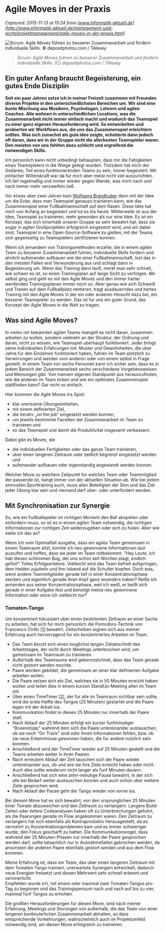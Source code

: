 # Agile Moves in der Praxis

_Captured: 2015-11-13 at 15:24 from [www.informatik-aktuell.de](http://www.informatik-aktuell.de/management-und-recht/projektmanagement/agile-moves-in-der-praxis.html)_

![Scrum: Agile Moves führen zu besserer Zusammenarbeit und fördern individuelle Skills. © depositphotos.com / TAlexey](http://www.informatik-aktuell.de/fileadmin/_processed_/csm_720_Depositphotos_6757338_s_TAlexey_b04ac9805c.png)

> _Scrum: Agile Moves fuhren zu besserer Zusammenarbeit und fordern individuelle Skills. (C) depositphotos.com / TAlexey_

## Ein guter Anfang braucht Begeisterung, ein gutes Ende Disziplin 

**Seit ein paar Jahren setze ich in meiner Freizeit zusammen mit Freunden diverse Projekte in den unterschiedlichsten Bereichen um. Wir sind eine bunte Mischung aus Musikern, Psychologen, Lehrern und agilen Coaches. Alle wohnen in unterschiedlichen Locations, was die Zusammenarbeit nicht immer einfach macht und wodurch das Teamspiel zu einer ganz eigenen Herausforderung wird. So entwickelten und probierten wir Workflows aus, die uns das Zusammenspiel erleichtern sollten. Was sich zunachst als gute Idee zeigte, scheiterte dann jedoch oft daran, dass wir in der Gruppe nicht die allerbesten Teamspieler waren. Den meisten von uns fehlten dazu schlicht und ergreifend die notwendigen Skills.**

Ich personlich kann nicht unbedingt behaupten, dass mir die Fahigkeiten eines Teamspielers in die Wiege gelegt wurden. Trotzdem hat mich der Gedanke, Teil eines funktionierenden Teams zu sein, immer begeistert. Mit einfacher Willenskraft war da fur mich aber meist nicht viel auszurichten. Ich lief regelmaßig und immer wieder gegen Wande, was mich nach und nach immer mehr verzweifeln ließ.

Vor etwas uber zwei Jahren kam [Wolfgang Brandhuber](http://www.informatik-aktuell.de/autoren-cv/dr-wolfgang-brandhuber.html) dann mit der Idee um die Ecke, dass man Teamspiel genauso trainieren kann, wie das Zusammenspiel einer Fußballmannschaft auf dem Rasen. Diese Idee hat mich von Anfang an begeistert und tut es bis heute. Mittlerweile ist aus der Idee, Teamspiel zu trainieren, mehr geworden als nur eine Idee. Es ist ein Konzept, das sich innerhalb unserer Gruppe so sehr bewahrt hat, dass sie sogar in agilen Großprojekten erfolgreich eingesetzt wird, und wir dabei sind, Teamspiel in eine Open-Source-Software zu gießen, mit der Teams sich gegenseitig zu Teamspielern zertifizieren konnen.

Wenn ich jemandem von Trainingsmethoden erzahle, die in einem agilen Team zu besserer Zusammenarbeit fuhren, individuelle Skills fordern und ahnlich aufeinander aufbauen wie die einer Fußballmannschaft, lost das in den meisten Fallen erst Verwunderung aus und schlagt dann in Begeisterung um. Wenn das Training dann lauft, merkt man sehr schnell, wie schwer es ist, so einen Trainingsplan auf lange Sicht zu verfolgen. Mir selbst ging und geht es mit den Agile Moves und den immer harter werdenden Trainingsplanen immer noch so. Aber genau wie sich Schweiß und Tranen auf dem Fußballplatz rentieren, tragt ausdauerndes und hartes Training mit den Agile Moves in der ein oder anderen Hinsicht dazu bei, ein besserer Teamspieler zu werden. Das ist fur uns ein guter Grund, das Konzept der Agile Moves in die Welt zu tragen.

## Was sind Agile Moves?

In vielen mir bekannten agilen Teams mangelt es nicht daran, zusammen arbeiten zu wollen, sondern vielmehr an der Struktur, der Ordnung und daran, nicht zu wissen, wie Teamspiel uberhaupt funktioniert. Jeder bringt seine individuellen Erfahrungen mit. Muster und Gewohnheiten, die uber Jahre fur den Einzelnen funktioniert haben, fuhren im Team plotzlich zu Verwirrungen und werden vom anderen oder von einem selbst in Frage gestellt. In einem Team von sechs Personen kann ich sicher sein, dass es in jedem Bereich der Zusammenarbeit sechs verschiedene Vorgehensweisen und Meinungen gibt. Von meinem eigenen Standpunkt aus herauszufinden, wie die anderen im Team ticken und wie ein optimales Zusammenspiel stattfinden kann? Gar nicht so einfach.

Hier kommen die Agile Moves ins Spiel:

  * klar umrissene Übungseinheiten,
  * mit einem definierten Ziel,
  * die iterativ „on the job" eingesetzt werden konnen,
  * um jeweils bestimmte Facetten der Zusammenarbeit im Team zu trainieren und
  * so das Teamspiel und damit die Produktivitat insgesamt verbessern.

Dabei gibt es Moves, die

  * die individuellen Fertigkeiten oder das ganze Team trainieren,
  * uber einen langeren Zeitraum oder zeitlich begrenzt eingesetzt werden und
  * aufeinander aufbauen oder eigenstandig angewandt werden konnen.

Welcher Move zu welchem Zeitpunkt fur welches Team oder Teammitglied der passende ist, hangt immer von der aktuellen Situation ab. Wie bei jedem sinnvollen Sporttraining auch, muss allen Beteiligten der Sinn und das Ziel jeder Übung klar sein und niemand darf uber- oder unterfordert werden.

## Mit Synchronisation zur Synergie

So, wie ein Fußballspieler im richtigen Moment den Ball abspielen oder einfordern muss, so ist es in einem agilen Team notwendig, die richtigen Informationen zur richtigen Zeit weiterzugeben oder sich zu holen. Aber wie stelle ich das an?

Wenn ich vom Optimalfall ausgehe, dass ein agiles Team gemeinsam in einem Teamraum sitzt, konnte ich neu gewonnene Informationen laut ausrufen und hoffen, dass sie jeder im Team mitbekommt. "Hey Leute, ich hab diesen schlimmen Bug, der uns schon seit Wochen plagt, endlich gefixt!" Tolles Erfolgserlebnis. Vielleicht wird das Team befreit aufspringen, dem Helden zujubeln und ihm lobend auf die Schulter klopfen. Doch was, wenn andere Teammitglieder gerade tief in einer Konzentrationsphase stecken und eigentlich gerade ihren Kopf ganz woanders haben? Reiße ich jemanden aus seiner Konzentrationsphase, weil ich weiß, er beißt sich gerade in einer Aufgabe fest und benotigt meine neu gewonnene Information oder store ich vielleicht nur?

### Tomaten-Tango

Um konzentriert fokussiert uber einen bestimmten Zeitraum an einer Sache zu arbeiten, hat sich fur mich personlich die Pomodoro-Technik von Francesco Cirillo [[1]](http://www.informatik-aktuell.de/management-und-recht/projektmanagement/agile-moves-in-der-praxis.html) bewahrt. Zeitscheiben eignen sich aus meiner Erfahrung auch hervorragend fur ein konzentriertes Arbeiten im Team.

  * Das Team blockt sich einen moglichst langen Zeitabschnitt des Arbeitstages, der nicht durch Meetings unterbrochen wird, um gemeinsam im Teamraum zu trainieren.
  * Außerhalb des Teamraums wird gekennzeichnet, dass das Team gerade nicht gestort werden mochte.
  * Paare werden gebildet, die gemeinsam an einer klar definierten Aufgabe arbeiten wollen.
  * Die Paare setzen sich ein Ziel, welches sie in 50 Minuten erreicht haben wollen und teilen dies in einem kurzen StandUp-Meeting allen im Team mit.
  * Über einen TimeTimer [[2]](http://www.informatik-aktuell.de/management-und-recht/projektmanagement/agile-moves-in-der-praxis.html), der fur alle im Teamraum sichtbar sein sollte, wird die erste Halfte des Tangos (25 Minuten) gestartet und die Paare legen mit der Arbeit los.
  * Kommunikation findet in diesen 25 Minuten nur innerhalb der Paare statt.
  * Nach Ablauf der 25 Minuten erfolgt ein kurzer funfminutiger "Boxenstopp" wahrend dem sich die Paare untereinander austauschen, ob sie noch "On Track" sind oder ihnen Informationen fehlen, bzw. ob sie neue Erkenntnisse gewonnen haben, die fur andere nutzlich sein konnten.
  * Anschließend wird der TimeTimer wieder auf 25 Minuten gestellt und die Teams arbeiten weiter in ihren Paaren.
  * Nach erneutem Ablauf der Zeit tauschen sich die Paare wieder untereinander aus, ob und wie sie ihre Ziele erreicht haben oder nicht. Auch dies sollte wiederum nicht langer als funf Minuten dauern.
  * Anschließend hat sich eine zehn-minutige Pause bewahrt, in der sich alle bei Bedarf weiter austauschen konnen und auch schon uber weitere Ziele gesprochen wird. 
  * Nach Ablauf der Pause geht der Tango wieder von vorne los.

Bei diesem Move hat es sich bewahrt, von den ursprunglichen 25 Minuten einer Tomate abzuweichen und den Zeitraum zu verlangern. Langere Build-Zeiten oder tiefere Codeanalysen haben oft zu Unterbrechungen gefuhrt, als die Paarungen gerade im Flow angekommen waren. Den Zeitraum zu verlangern hat sich ebenfalls als Kontraproduktiv herausgestellt, da es vermehrt zu Konzentrationsproblemen kam und es immer schwieriger wurde, den Fokus gescharft zu halten. Die Kommunikationsregel, dass wahrend der 25 Minuten-Phasen nur innerhalb der Paare gesprochen werden darf, sollte tatsachlich nur in Ausnahmefallen gebrochen werden, da ansonsten die anderen Paare ebenfalls gestort werden und aus dem Flow kommen.

Meine Erfahrung ist, dass ein Team, das uber einen langeren Zeitraum mit dem Tomaten-Tango trainiert, unerwartete Synergien entwickelt, dadurch neue Energien freisetzt und diesen Mehrwert sehr schnell erkennt und verinnerlicht.  
Empfehlen wurde ich, mit einem oder maximal zwei Tomaten-Tangos pro Tag zu beginnen und das Trainingspensum nach und nach auf bis zu vier, maximal funf Tangos zu erhohen.

Die großten Herausforderungen fur diesen Move, sind nach meiner Erfahrung, Meetings und Storungen von außerhalb, die das Team von einer langeren kontinuierlichen Zusammenarbeit abhalten, so dass entsprechende Vorkehrungen, wahrscheinlich auch im Projektumfeld notwendig sind, um diesen Move erfolgreich zu trainieren.
